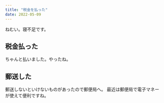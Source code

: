 ```yaml
---
title: "税金を払った"
date: 2022-05-09
---
```


ねむい。寝不足です。

## 税金払った

ちゃんと払いました。やったね。

## 郵送した

郵送しないといけないものがあったので郵便局へ。
最近は郵便局で電子マネーが使えて便利ですね。
